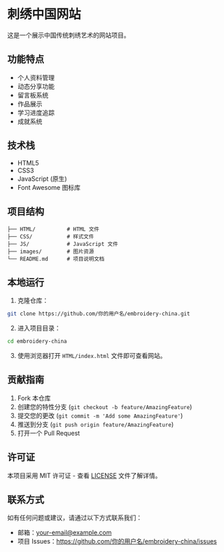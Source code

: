# 刺绣中国网站

这是一个展示中国传统刺绣艺术的网站项目。

## 功能特点

- 个人资料管理
- 动态分享功能
- 留言板系统
- 作品展示
- 学习进度追踪
- 成就系统

## 技术栈

- HTML5
- CSS3
- JavaScript (原生)
- Font Awesome 图标库

## 项目结构

```
├── HTML/          # HTML 文件
├── CSS/           # 样式文件
├── JS/            # JavaScript 文件
├── images/        # 图片资源
└── README.md      # 项目说明文档
```

## 本地运行

1. 克隆仓库：
```bash
git clone https://github.com/你的用户名/embroidery-china.git
```

2. 进入项目目录：
```bash
cd embroidery-china
```

3. 使用浏览器打开 `HTML/index.html` 文件即可查看网站。

## 贡献指南

1. Fork 本仓库
2. 创建您的特性分支 (`git checkout -b feature/AmazingFeature`)
3. 提交您的更改 (`git commit -m 'Add some AmazingFeature'`)
4. 推送到分支 (`git push origin feature/AmazingFeature`)
5. 打开一个 Pull Request

## 许可证

本项目采用 MIT 许可证 - 查看 [LICENSE](LICENSE) 文件了解详情。

## 联系方式

如有任何问题或建议，请通过以下方式联系我们：
- 邮箱：your-email@example.com
- 项目 Issues：https://github.com/你的用户名/embroidery-china/issues 